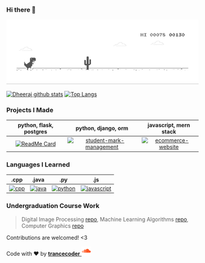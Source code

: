 ### Hi there 👋

![Dino](https://github.com/dheerajpoonia29/dheerajpoonia29/blob/master/dino.gif)

<!--
🔭 I’m currently working on final year project - blockchain ❤️
**dheerajpoonia29/dheerajpoonia29** is a ✨ _special_ ✨ repository because its `README.md` (this file) appears on your GitHub profile.
Here are some ideas to get you started:
- 🔭 I’m currently working on ...
- 🌱 I’m currently learning ...
- 👯 I’m looking to collaborate on ...
- 🤔 I’m looking for help with ...
- 💬 Ask me about ...
- 📫 How to reach me: ...
- 😄 Pronouns: ...
- ⚡ Fun fact: ...
-->

[![Dheeraj github stats](https://github-readme-stats.vercel.app/api?username=dheerajpoonia29&show_icons=true&line_height=15&theme=tokyonight)](https://soundcloud.com/dheerajpoonia29)
[![Top Langs](https://github-readme-stats.vercel.app/api/top-langs/?username=dheerajpoonia29&show_icons=true&layout=compact&theme=tokyonight&hide=jupyter%20notebook)](https://soundcloud.com/dheerajpoonia29)

### Projects I Made
|      python, flask, postgres     |   python, django, orm     |    javascript, mern stack    |
:-------------------------:|:-------------------------:|:-------------------------:
[![ReadMe Card](https://github-readme-stats.vercel.app/api/pin/?username=dheerajpoonia29&repo=bookReview-projectPythonFlask&theme=tokyonight&hide=disc)](https://github.com/dheerajpoonia29/bookReview-projectPythonFlask) | [![student-mark-management](https://github-readme-stats.vercel.app/api/pin/?username=dheerajpoonia29&repo=studentsMarksManagement-projectPythonDjango&theme=tokyonight)](https://github.com/dheerajpoonia29/studentsMarksManagement-projectPythonDjango) | [![ecommerce-website](https://github-readme-stats.vercel.app/api/pin/?username=dheerajpoonia29&repo=mernStack-bootcampLco&theme=tokyonight)](https://github.com/dheerajpoonia29/mernStack-bootcampLco)

### Languages I Learned
|      .cpp | .java | .py | .js |
:-------------------------:|:-------------------------:|:-------------------------:|:-------------------------:
[![cpp](https://github-readme-stats.vercel.app/api/pin/?username=dheerajpoonia29&repo=cppLanguage-courseWork&theme=tokyonight&line_height=10)](https://github.com/dheerajpoonia29/cppLanguage-courseWork) | [![java](https://github-readme-stats.vercel.app/api/pin/?username=dheerajpoonia29&repo=javaLanguage-courseWork&theme=tokyonight&line_height=10)](https://github.com/dheerajpoonia29/javaLanguage-courseWork) | [![python](https://github-readme-stats.vercel.app/api/pin/?username=dheerajpoonia29&repo=pythonLanguage-courseWork&theme=tokyonight&line_height=10)](https://github.com/dheerajpoonia29/pythonLanguage-courseWork) |[![javascript](https://github-readme-stats.vercel.app/api/pin/?username=dheerajpoonia29&repo=javascriptLanguage-autoDidact&theme=tokyonight&line_height=5)](https://github.com/dheerajpoonia29/javascriptLanguage-autoDidact)

### Undergraduation Course Work 
> Digital Image Processing  [repo](https://github.com/dheerajpoonia29/digitalImageProcessing-courseWork), Machine Learning Algorithms  [repo](https://github.com/dheerajpoonia29/machineLearningAlgorithm-courseWork), Computer Graphics [repo](https://github.com/dheerajpoonia29/cppComputerGraphics-courseWork)

Contributions are welcomed! <3

Code with ❤️ by <a href="https://soundcloud.com/dheerajpoonia29" target="_blank">**trancecoder** <img alt="Tests Passing" src="https://github.com/dheerajpoonia29/dheerajpoonia29/blob/master/icons8-soundcloud.svg" height=25 weight=25/></a>
